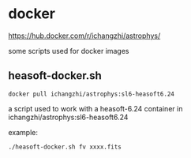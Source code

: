# docker
<https://hub.docker.com/r/ichangzhi/astrophys/>

some scripts used for docker images

## heasoft-docker.sh
```
docker pull ichangzhi/astrophys:sl6-heasoft6.24
```
a script used to work with a heasoft-6.24 container in ichangzhi/astrophys:sl6-heasoft6.24

example:
```
./heasoft-docker.sh fv xxxx.fits
```
